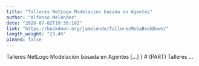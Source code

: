 ```yaml
---
title: "Talleres NetLogo Modelación basada en Agentes"
author: "Alfonso Meléndez"
date: "2020-07-02T19:30:10Z"
link: "https://bookdown.org/jamelende/TalleresMobaBookDown/"
length_weight: "23.4%"
pinned: false
---
```


Talleres NetLogo Modelación basada en Agentes [...] } # (PART) Talleres ...
